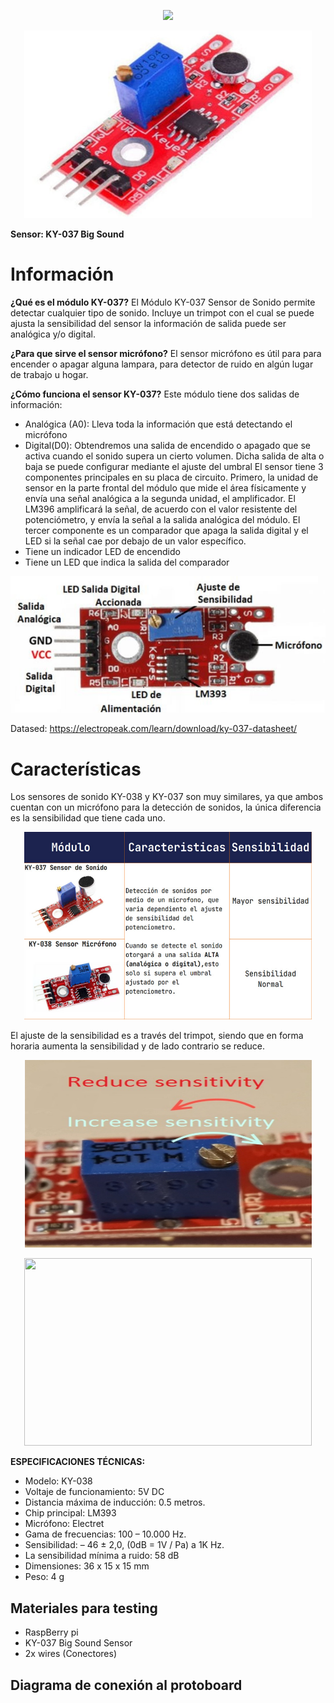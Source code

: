 <p align="center"><img src="https://user-images.githubusercontent.com/2523851/143512880-d3d82c2c-cdc0-4f9d-ba33-f2233f813c73.png"> </p>
  
<p align="center"><img width="460" height="300" src="KY-038 Sensor Microfono 1.jpg"></p>

**Sensor: KY-037 Big Sound**

# Información

**¿Qué es el módulo KY-037?**
El Módulo KY-037 Sensor de Sonido  permite detectar cualquier tipo de sonido. Incluye un trimpot con el cual se puede ajusta la sensibilidad del sensor la información de salida puede ser analógica y/o digital.

**¿Para que sirve el sensor micrófono?**
El sensor micrófono es útil para para encender o apagar alguna lampara, para detector de ruido en algún lugar de trabajo u hogar.

**¿Cómo funciona el sensor KY-037?**
Este módulo tiene dos salidas de información:
- Analógica (A0): Lleva toda la información que está detectando el micrófono
- Digital(D0): Obtendremos una salida de encendido o apagado que se activa cuando el sonido supera un cierto volumen. Dicha salida de alta o baja se puede configurar mediante el ajuste del umbral
El sensor tiene 3 componentes principales en su placa de circuito. Primero, la unidad de sensor en la parte frontal del módulo que mide el área físicamente y envía una señal analógica a la segunda unidad, el amplificador. El LM396 amplificará la señal, de acuerdo con el valor resistente del potenciómetro, y envía la señal a la salida analógica del módulo. El tercer componente es un comparador que apaga la salida digital y el LED si la señal cae por debajo de un valor específico.
- Tiene un indicador LED de encendido
- Tiene un LED que indica la salida del comparador

<p align="center"><img src="KY-038 Sensor Microfono 2.jpg"></p>

Datased: https://electropeak.com/learn/download/ky-037-datasheet/

# Características

Los sensores de sonido KY-038 y KY-037 son muy similares, ya que ambos cuentan con un micrófono para la detección de sonidos, la única diferencia es la sensibilidad que tiene cada uno.

<p align="center"><img width="460" height="300" src="KY-038 Sensor Microfono 4.PNG"></p>

El ajuste de la sensibilidad es a través del trimpot, siendo que en forma horaria aumenta la sensibilidad y de lado contrario se reduce.


<p align="center"><img width="460" height="300" src="KY-038 Sensor Microfono 3.PNG"></p>
<p align="center"><img width="460" height="300" src="KY-038 Sensor Microfono 5.jng"></p>

**ESPECIFICACIONES TÉCNICAS:**
- Modelo: KY-038
- Voltaje de funcionamiento: 5V DC
- Distancia máxima de inducción: 0.5 metros.
- Chip principal: LM393
- Micrófono: Electret
- Gama de frecuencias: 100 – 10.000 Hz.
- Sensibilidad: – 46 ± 2,0, (0dB = 1V / Pa) a 1K Hz.
- La sensibilidad mínima a ruido: 58 dB
- Dimensiones: 36 x 15 x 15 mm
- Peso: 4 g


## Materiales para testing
- RaspBerry pi
- KY-037 Big Sound Sensor
- 2x wires (Conectores)

## Diagrama de conexión al protoboard

